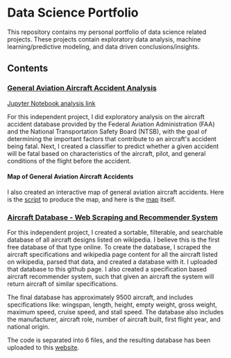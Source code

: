 # Data Science Portfolio
This repository contains my personal portfolio of data science related projects. These projects contain exploratory data analysis, machine learning/predictive modeling, and data driven conclusions/insights.

## Contents
### [General Aviation Aircraft Accident Analysis](https://github.com/thwhitfield/Data_Science_Portfolio/blob/master/General%20Aviation%20Aircraft%20Accident%20Analysis/General_Aviation_Aircraft_Accident_Analysis.ipynb)

[Jupyter Notebook analysis link](https://github.com/thwhitfield/Data_Science_Portfolio/blob/master/General%20Aviation%20Aircraft%20Accident%20Analysis/General_Aviation_Aircraft_Accident_Analysis.ipynb)

For this independent project, I did exploratory analysis on the aircraft accident database provided by the Federal Aviation Administration (FAA) and the National Transportation Safety Board (NTSB), with the goal of determining the important factors that contribute to an aircraft's accident being fatal. Next, I created a classifier to predict whether a given accident will be fatal based on characteristics of the aircraft, pilot, and general conditions of the flight before the accident.

#### Map of General Aviation Aircraft Accidents
I also created an interactive map of general aviation aircraft accidents. Here is the [script](https://github.com/thwhitfield/Data_Science_Portfolio/blob/master/General%20Aviation%20Aircraft%20Accident%20Analysis/Mapping_General_Aviation_Aircraft_Accidents.ipynb) to produce the map, and here is the [map](https://github.com/thwhitfield/Data_Science_Portfolio/blob/master/General%20Aviation%20Aircraft%20Accident%20Analysis/General_Aviation_Accident_Map_2010_to_present.html) itself.

### [Aircraft Database - Web Scraping and Recommender System](https://github.com/thwhitfield/Data_Science_Portfolio/tree/master/Aircraft%20Database%20-%20Web%20Scraping%20and%20Recommender%20System)
For this independent project, I created a sortable, filterable, and searchable database of all aircraft designs listed on wikipedia. I believe this is the first free database of that type online. To create the database, I scraped the aircraft specifications and wikipedia page content for all the aircraft listed on wikipedia, parsed that data, and created a database with it. I uploaded that database to this github page. I also created a specification based aircraft recommender system, such that given an aircraft the system will return aircraft of similar specifications.

The final database has approximately 9500 aircraft, and includes specifications like: wingspan, length, height, empty weight, gross weight, maximum speed, cruise speed, and stall speed. The database also includes the manufacturer, aircraft role, number of aircraft built, first flight year, and national origin.

The code is separated into 6 files, and the resulting database has been uploaded to this [website](https://thwhitfield.github.io/Aircraft-Database/index.html).
